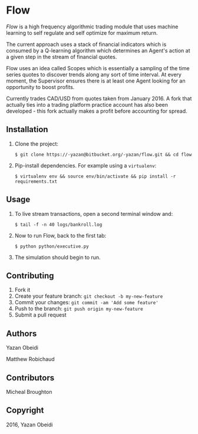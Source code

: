 Flow
====

*Flow* is a high frequency algorithmic trading module that uses machine learning to self regulate and self optimize for maximum return.

The current approach uses a stack of financial indicators which is consumed by a Q-learning algorithm which determines an Agent's action at a given step in the stream of financial quotes.

Flow uses an idea called Scopes which is essentially a sampling of the time series quotes to discover trends along any sort of time interval. At every moment, the Supervisor ensures there is at least one Agent looking for an opportunity to boost profits.

Currently trades CAD/USD from quotes taken from January 2016. A fork that actually ties into a trading platform practice account has also been developed - this fork actually makes a profit before accounting for spread.

Installation
-----------

1. Clone the project:

   `$ git clone https://-yazan@bitbucket.org/-yazan/flow.git && cd flow`

2. Pip-install dependencies. For example using a `virtualenv`:

   `$ virtualenv env && source env/bin/activate && pip install -r requirements.txt`

Usage
-----
1. To live stream transactions, open a second terminal window and:

   `$ tail -f -n 40 logs/bankroll.log`

2. Now to run Flow, back to the first tab:

   `$ python python/executive.py`

3. The simulation should begin to run.

Contributing
------------
1. Fork it
2. Create your feature branch: `git checkout -b my-new-feature`
3. Commit your changes: `git commit -am 'Add some feature'`
4. Push to the branch: `git push origin my-new-feature`
5. Submit a pull request

Authors
------------
Yazan Obeidi

Matthew Robichaud

Contributors
------------
Micheal Broughton 

Copyright
------------
2016, Yazan Obeidi
